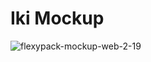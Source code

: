 # Iki Mockup 

![flexypack-mockup-web-2-19](https://github.com/VenzVen123/JWT-AUTH/assets/155797951/bcf6220f-e88b-4fdb-8c3f-e96f74fae53a)
